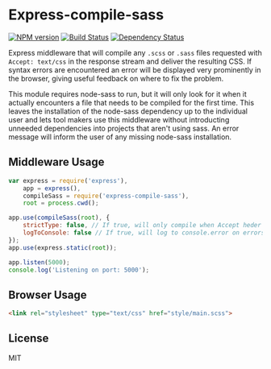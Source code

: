 Express-compile-sass
====================
[![NPM version](https://badge.fury.io/js/express-compile-sass.png)](http://badge.fury.io/js/express-compile-sass)
[![Build Status](https://travis-ci.org/Munter/express-compile-sass.png?branch=master)](https://travis-ci.org/Munter/express-compile-sass)
[![Dependency Status](https://david-dm.org/Munter/express-compile-sass.png)](https://david-dm.org/Munter/express-compile-sass)


Express middleware that will compile any `.scss` or `.sass` files requested with `Accept: text/css` in the response stream and deliver the resulting CSS.
If syntax errors are encountered an error will be displayed very prominently in the browser, giving useful feedback on where to fix the problem.

This module requires node-sass to run, but it will only look for it when it actually encounters a file that needs to be compiled for the first time.
This leaves the installation of the node-sass dependency up to the individual user and lets tool makers use this middleware without introducting unneeded dependencies into projects that aren't using sass. An error message will inform the user of any missing node-sass installation.

Middleware Usage
----------------
``` javascript
var express = require('express'),
    app = express(),
    compileSass = require('express-compile-sass'),
    root = process.cwd();

app.use(compileSass(root), {
    strictType: false, // If true, will only compile when Accept heder includes text/css
    logToConsole: false // If true, will log to console.error on errors
});
app.use(express.static(root));

app.listen(5000);
console.log('Listening on port: 5000');
```

Browser Usage
-------------
``` html
<link rel="stylesheet" type="text/css" href="style/main.scss">
```


License
-------
MIT
